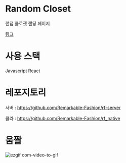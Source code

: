 # Random Closet

랜덤 클로젯 랜딩 페이지

[링크](static.rcloset.biz)

# 사용 스택

Javascript React

# 레포지토리

서버 : https://github.com/Remarkable-Fashion/rf-server

클라 : https://github.com/Remarkable-Fashion/rf_native

# 움짤

![ezgif com-video-to-gif](https://github.com/ehgks0000/ehgks0000/assets/50390565/63ca0c91-054b-4989-87b8-d7b2cadc4277)
